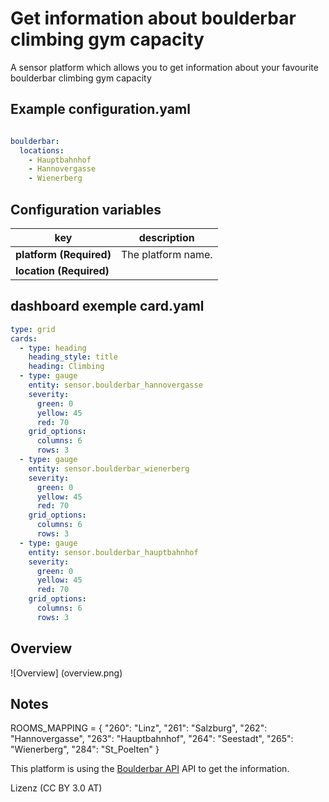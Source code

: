 
# Get information about boulderbar climbing gym capacity 

A sensor platform which allows you to get information about your favourite boulderbar climbing gym capacity


## Example configuration.yaml

```yaml

boulderbar:
  locations:
    - Hauptbahnhof
    - Hannovergasse
    - Wienerberg


```

## Configuration variables

key | description
-- | --
**platform (Required)** | The platform name.
**location (Required)** | 

## dashboard exemple card.yaml



```yaml
type: grid
cards:
  - type: heading
    heading_style: title
    heading: Climbing
  - type: gauge
    entity: sensor.boulderbar_hannovergasse
    severity:
      green: 0
      yellow: 45
      red: 70
    grid_options:
      columns: 6
      rows: 3
  - type: gauge
    entity: sensor.boulderbar_wienerberg
    severity:
      green: 0
      yellow: 45
      red: 70
    grid_options:
      columns: 6
      rows: 3
  - type: gauge
    entity: sensor.boulderbar_hauptbahnhof
    severity:
      green: 0
      yellow: 45
      red: 70
    grid_options:
      columns: 6
      rows: 3

```

## Overview

![Overview] (overview.png)


## Notes


ROOMS_MAPPING = {
    "260": "Linz",
    "261": "Salzburg",
    "262": "Hannovergasse",
    "263": "Hauptbahnhof",
    "264": "Seestadt",
    "265": "Wienerberg",
    "284": "St_Poelten"
}

This platform is using the [Boulderbar API](http://www.boulderbar.net) API to get the information.

Lizenz (CC BY 3.0 AT)

